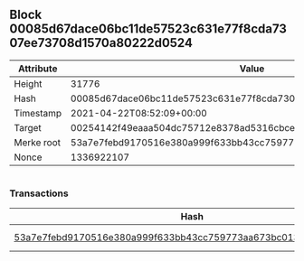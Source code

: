 ## Block 00085d67dace06bc11de57523c631e77f8cda7307ee73708d1570a80222d0524

Attribute | Value
--- | ---
Height | 31776
Hash | 00085d67dace06bc11de57523c631e77f8cda7307ee73708d1570a80222d0524
Timestamp | 2021-04-22T08:52:09+00:00
Target | 00254142f49eaaa504dc75712e8378ad5316cbcead634704b3734b6271167cc4
Merke root | 53a7e7febd9170516e380a999f633bb43cc759773aa673bc0137bb88e4ccd47f
Nonce | 1336922107

```

```

### Transactions

Hash | Amount
--- | ---
[53a7e7febd9170516e380a999f633bb43cc759773aa673bc0137bb88e4ccd47f](53a7e7febd9170516e380a999f633bb43cc759773aa673bc0137bb88e4ccd47f.md) | 10.00000000 SKEPTI 

